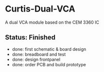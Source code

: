 # Curtis-Dual-VCA

A dual VCA module based on the CEM 3360 IC

## Status: Finished

- done: first schematic & board design
- done: breadboard and test
- done: design frontpanel
- done: order PCB and build prototype